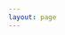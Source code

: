 ```yaml
---
layout: page
---
```


<script setup>

import AboutMe from '../.vitepress/views/AboutMe.vue'

</script>

<AboutMe/>